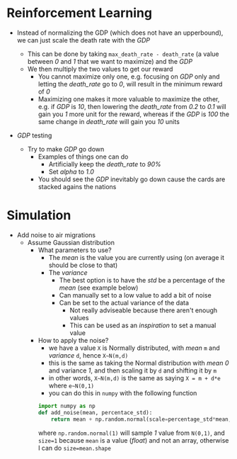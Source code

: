 # Reinforcement Learning

* Instead of normalizing the GDP (which does not have an upperbound), we can just scale the death rate with the _GDP_
    * This can be done by taking `max_death_rate - death_rate` (a value between _0_ and _1_ that we want to maximize) and the _GDP_
    * We then multiply the two values to get our reward
        * You cannot maximize only one, e.g. focusing on _GDP_ only and letting the _death_rate_ go to _0_, will result in the minimum reward of _0_
        * Maximizing one makes it more valuable to maximize the other, e.g. if _GDP_ is _10_, then lowering the _death_rate_ from _0.2_ to _0.1_ will gain you _1_ more unit for the reward, whereas if the _GDP_ is _100_ the same change in _death_rate_ will gain you _10_ units
        
* _GDP_ testing
    * Try to make _GDP_ go down
        * Examples of things one can do
            * Artificially keep the _death_rate_ to _90%_
            * Set _alpha_ to _1.0_
        * You should see the _GDP_ inevitably go down cause the cards are stacked agains the nations
        
# Simulation

* Add noise to air migrations
    * Assume Gaussian distribution
        * What parameters to use?
            * The _mean_ is the value you are currently using (on average it should be close to that)
            * The _variance_ 
                * The best option is to have the _std_ be a percentage of the _mean_ (see example below)
                * Can manually set to a low value to add a bit of noise
                * Can be set to the actual variance of the data
                    * Not really adviseable because there aren't enough values
                    * This can be used as an _inspiration_ to set a manual value
        * How to apply the noise?
            * we have a value `X` is Normally distributed, with _mean_ `m` and _variance_ `d`, hence `X~N(m,d)`
            * this is the same as taking the Normal distribution with _mean_ _0_ and variance _1_, and then scaling it by `d` and shifting it by `m`
            * in other words, `X~N(m,d)` is the same as saying `X = m + d*e` where `e~N(0,1)`
            * you can do this in `numpy` with the following function
            ```python
            import numpy as np
            def add_noise(mean, percentace_std):
                return mean + np.random.normal(scale=percentage_std*mean, size=1)
            ```
            where `np.random.normal(1)` will sample _1_ value from `N(0,1)`, and `size=1` because `mean` is a value (_float_) and not an array, otherwise I can do `size=mean.shape`
        
        
